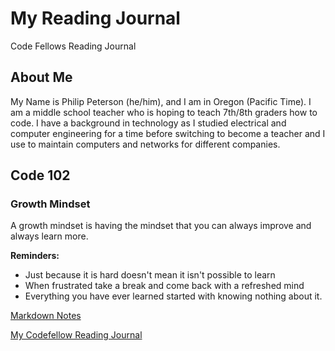 # My Reading Journal
Code Fellows Reading Journal

## About Me

My Name is Philip Peterson (he/him), and I am in Oregon (Pacific Time). I am a middle school teacher who is hoping to teach 7th/8th graders how to code. I have a background in technology as I studied electrical and computer engineering for a time before switching to become a teacher and I use to maintain computers and networks for different companies. 

## Code 102

### Growth Mindset

A growth mindset is having the mindset that you can always improve and always learn more. 

**Reminders:**

- Just because it is hard doesn't mean it isn't possible to learn
- When frustrated take a break and come back with a refreshed mind
- Everything you have ever learned started with knowing nothing about it.


[Markdown Notes](peterson-philomath.github.io/markdown)<br>

[My Codefellow Reading Journal](peterson-philomath.github.io/reading-notes)
